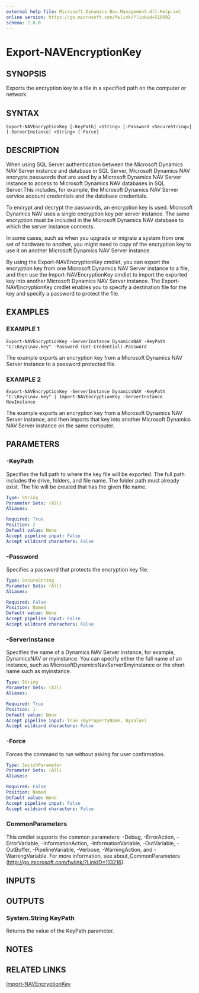 ```yaml
---
external help file: Microsoft.Dynamics.Nav.Management.dll-Help.xml
online version: https://go.microsoft.com/fwlink/?linkid=518092
schema: 2.0.0
---
```


# Export-NAVEncryptionKey

## SYNOPSIS
Exports the encryption key to a file in a specified path on the computer or network.

## SYNTAX

```
Export-NAVEncryptionKey [-KeyPath] <String> [-Password <SecureString>] [-ServerInstance] <String> [-Force]
```

## DESCRIPTION
When using SQL Server authentication between the Microsoft Dynamics NAV Server instance and database in SQL Server, Microsoft Dynamics NAV encrypts passwords that are used by a Microsoft Dynamics NAV Server instance to access to Microsoft Dynamics NAV databases in SQL Server.This includes, for example, the Microsoft Dynamics NAV Server service account credentials and the database credentials.

To encrypt and decrypt the passwords, an encryption key is used. Microsoft Dynamics NAV uses a single encryption key per server instance. The same encryption must be included in the Microsoft Dynamics NAV database to which the server instance connects.

In some cases, such as when you upgrade or migrate a system from one set of hardware to another, you might need to copy of the encryption key to use it on another Microsoft Dynamics NAV Server instance.

By using the Export-NAVEncryptionKey cmdlet, you can export the encryption key from one Microsoft Dynamics NAV Server instance to a file, and then use the Import-NAVEncryptionKey cmdlet to import the exported key into another Microsoft Dynamics NAV Server instance.
The Export-NAVEncryptionKey cmdlet enables you to specify a destination file for the key and specify a password to protect the file.

## EXAMPLES

### EXAMPLE 1
```
Export-NAVEncryptionKey -ServerInstance DynamicsNAV -KeyPath "C:\Keys\nav.key" -Password (Get-Credential).Password
```

The example exports an encryption key from a Microsoft Dynamics NAV Server instance to a password protected file.

### EXAMPLE 2
```
Export-NAVEncryptionKey -ServerInstance DynamicsNAV -KeyPath "C:\Keys\nav.key" | Import-NAVEncryptionKey -ServerInstance NewInstance
```

The example exports an encryption key from a Microsoft Dynamics NAV Server instance, and then imports that key into another Microsoft Dynamics NAV Server instance on the same computer.

## PARAMETERS

### -KeyPath
Specifies the full path to where the key file will be exported.
The full path includes the drive, folders, and file name.
The folder path must already exist.
The file will be created that has the given file name.

```yaml
Type: String
Parameter Sets: (All)
Aliases:

Required: True
Position: 2
Default value: None
Accept pipeline input: False
Accept wildcard characters: False
```

### -Password
Specifies a password that protects the encryption key file.

```yaml
Type: SecureString
Parameter Sets: (All)
Aliases:

Required: False
Position: Named
Default value: None
Accept pipeline input: False
Accept wildcard characters: False
```

### -ServerInstance
Specifies the name of a Dynamics NAV Server instance, for example, DynamicsNAV or myinstance.
You can specify either the full name of an instance, such as MicrosoftDynamicsNavServer$myinstance or the short name such as myinstance.

```yaml
Type: String
Parameter Sets: (All)
Aliases:

Required: True
Position: 1
Default value: None
Accept pipeline input: True (ByPropertyName, ByValue)
Accept wildcard characters: False
```

### -Force
Forces the command to run without asking for user confirmation.

```yaml
Type: SwitchParameter
Parameter Sets: (All)
Aliases:

Required: False
Position: Named
Default value: None
Accept pipeline input: False
Accept wildcard characters: False
```

### CommonParameters
This cmdlet supports the common parameters: -Debug, -ErrorAction, -ErrorVariable, -InformationAction, -InformationVariable, -OutVariable, -OutBuffer, -PipelineVariable, -Verbose, -WarningAction, and -WarningVariable. For more information, see about_CommonParameters (http://go.microsoft.com/fwlink/?LinkID=113216).

## INPUTS

## OUTPUTS

### System.String KeyPath
Returns the value of the KeyPath parameter.

## NOTES

## RELATED LINKS

[Import-NAVEncryptionKey](Import-NAVEncryptionKey.md)
